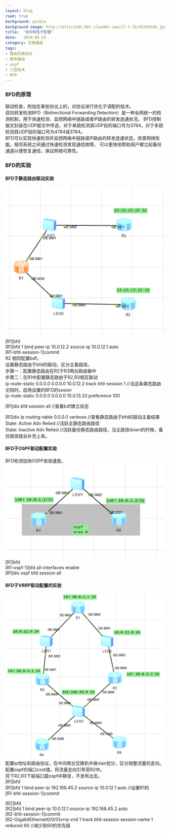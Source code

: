 ```yaml
---
layout: blog
road: true
background: purple
background-image: http://ot1cc1u9t.bkt.clouddn.com/17-7-15/43335546.jpg
title:  "BFD特性于配置"
date:   2019-04-15
category: 交换路由
tags:
- 路由交换协议
- 静态路由
- ospf
- 三层技术
- BFD
---
```

 

### BFD的原理
联动检查，附加在某些协议上的，对协议进行优化于调配的技术。  
双向转发检测BFD（Bidirectional Forwarding Detection）是一种全网统一的检测机制，用于快速检测、监控网络中链路或者IP路由的转发连通状况。
BFD控制报文封装在UDP报文中传送，对于单跳检测其UDP目的端口号为3784，对于多跳检测其UDP目的端口号为4784或3784。  
BFD可以实现快速检测并监控网络中链路或IP路由的转发连通状态，改善网络性能。相邻系统之间通过快速检测发现通信故障，
可以更快地帮助用户建立起备份通道以便恢复通信，保证网络可靠性。  

### BFD的实验

#### BFD于静态路由联动实验
![bfd-static](https://github.com/diqiu11/digongzi.github.io/raw/master/style/images/bfd-static.PNG)  
  
[R1]bfd  
[R1]bfd 1 bind peer-ip 10.0.12.2 source-ip 10.0.12.1 auto  
[R1-bfd-session-1]commit  
R2 相同配置bdf。  
设置静态路由于bfd的联动，区分主备路径。  
步骤一：配置静态路由在R2于R3两台路由器中  
步骤二：在R1中配置静态路由于R2,R3相互联动  
ip route-static 0.0.0.0 0.0.0.0 10.0.12.2 track bfd-session 1 //当这条静态路由沦陷时，启用设置的BFD的sssion  
ip route-static 0.0.0.0 0.0.0.0 10.0.13.33 preference 100  
  
[R1]dis bfd session all //查看bdf建立状态  
  
[R1]dis ip routing-table 0.0.0.0 verbose //查看静态路由于bfd的联动主备结果  
State: Active Adv Relied //活跃主静态路由路径  
State: Inactive Adv Relied //活跃备份静态路由路径，当主路径down的时候，备份路径就会补充上来。  

#### BFD于OSPF联动配置实验
BFD检测加快OSPF收敛速度。  
![bfd-static-1](https://github.com/diqiu11/digongzi.github.io/raw/master/style/images/bfd-ospf.PNG)  
[R1]bfd  
[R1-ospf-1]bfd all-interfaces enable  
[R1]dis ospf bfd session all  

#### BFD于VRRP联动配置的实验
![vrrp-bfd](https://github.com/diqiu11/digongzi.github.io/raw/master/style/images/vrrp-bfd.PNG)  
配置ip地址和路由协议，在中间两台交换机中做vlan划分，区分规整流量的走向。  
配置ospf的端口cost值，将流量走向引导至R2中。  
将下R2,R3下联端口载ospf中静音，不发布出去。  
[R1]bfd  
[R1]bfd 1 bind peer-ip 192.168.45.2 source-ip 10.0.12.1 auto //设置R1的  
[R1-bfd-session-1]commit  

[R2]bfd  
[R2]bfd 1 bind peer-ip 10.0.12.1 source-ip 192.168.45.2 auto  
[R2-bfd-session-1]commit  
[R2-GigabitEthernet0/0/0]vrrp vrid 1 track bfd-session session-name 1 reduced 60 //减少到60的优先级  



